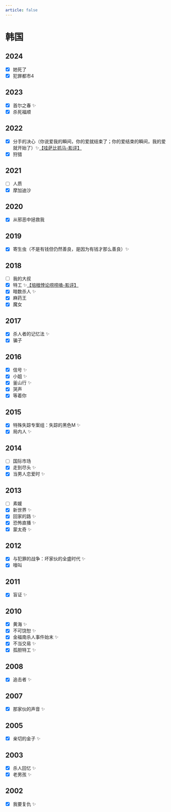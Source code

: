 ```yaml
---
article: false
---
```


# 韩国

## 2024

- [x] 她死了
- [x] 犯罪都市4

## 2023

- [x] 首尔之春 ✨
- [x] 杀死福顺

## 2022

- [x] 分手的决心（你说爱我的瞬间，你的爱就结束了；你的爱结束的瞬间，我的爱就开始了）✨[【哇萨比抓马-影评】](https://www.bilibili.com/video/BV1Yt4y1K71c/)
- [x] 狩猎

## 2021

- [ ] 人质
- [x] 摩加迪沙

## 2020

- [x] 从邪恶中拯救我

## 2019

- [x] 寄生虫（不是有钱但仍然善良，是因为有钱才那么善良）✨

## 2018

- [ ] 我的大叔
- [x] 特工 ✨[【培根悖论唠唠嗑-影评】](https://www.bilibili.com/video/BV1be411g7CK/)
- [x] 暗数杀人 ✨
- [x] 麻药王
- [x] 魔女

## 2017

- [x] 杀人者的记忆法 ✨
- [x] 骗子

## 2016

- [x] 信号 ✨
- [x] 小姐 ✨
- [x] 釜山行 ✨
- [x] 哭声
- [x] 等着你

## 2015

- [x] 特殊失踪专案组：失踪的黑色M ✨
- [x] 局内人 ✨

## 2014

- [ ] 国际市场
- [x] 走到尽头 ✨
- [x] 当男人恋爱时 ✨

## 2013

- [ ] 素媛
- [x] 新世界 ✨
- [x] 回家的路 ✨
- [x] 恐怖直播 ✨
- [x] 蒙太奇 ✨

## 2012

- [x] 与犯罪的战争：坏家伙的全盛时代 ✨
- [x] 嚎叫

## 2011

- [x] 盲证 ✨

## 2010

- [x] 黄海 ✨
- [x] 不可饶恕 ✨
- [x] 金福南杀人事件始末 ✨
- [x] 不当交易 ✨
- [x] 孤胆特工 ✨

## 2008

- [x] 追击者 ✨

## 2007

- [x] 那家伙的声音 ✨

## 2005

- [x] 亲切的金子 ✨

## 2003

- [x] 杀人回忆 ✨
- [x] 老男孩 ✨

## 2002

- [x] 我要复仇 ✨
